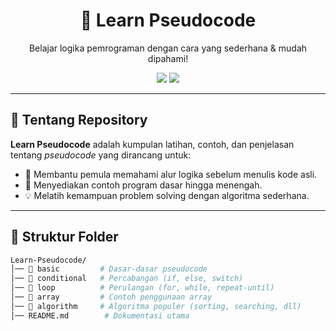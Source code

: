 <div align="center">

# 📘 Learn Pseudocode  
Belajar logika pemrograman dengan cara yang sederhana & mudah dipahami!  

<img src="https://img.shields.io/badge/Language-Pseudocode-blue?style=for-the-badge" /> 
<img src="https://img.shields.io/badge/Focus-Logic%20Building-orange?style=for-the-badge" />

</div>

---

## 🚀 Tentang Repository  
**Learn Pseudocode** adalah kumpulan latihan, contoh, dan penjelasan tentang *pseudocode* yang dirancang untuk:  
- 🎯 Membantu pemula memahami alur logika sebelum menulis kode asli.  
- 🧩 Menyediakan contoh program dasar hingga menengah.  
- 💡 Melatih kemampuan problem solving dengan algoritma sederhana.  

---

## 📂 Struktur Folder  
```bash
Learn-Pseudocode/
│── 📁 basic         # Dasar-dasar pseudocode
│── 📁 conditional   # Percabangan (if, else, switch)
│── 📁 loop          # Perulangan (for, while, repeat-until)
│── 📁 array         # Contoh penggunaan array
│── 📁 algorithm     # Algoritma populer (sorting, searching, dll)
│── README.md        # Dokumentasi utama
